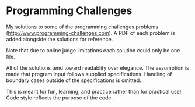 Programming Challenges
=====================

My solutions to some of the programming challenges problems (http://www.programming-challenges.com). A PDF of each problem is added alongside the solutions for reference.

Note that due to online judge limitations each solution could only be one file.

All of the solutions tend toward readablity over elegance. The assumption is made that program input follows supplied 	specifications. Handling of boundary cases outside of the specifications is omitted.

This is meant for fun, learning, and practice rather than for practical use! Code style reflects the purpose of the code.
